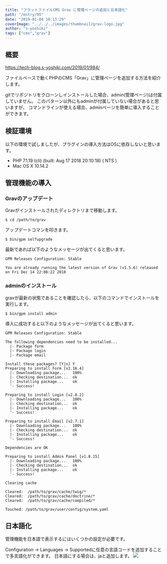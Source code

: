 ```yaml
---
title: "フラットファイルCMS Grav に管理ページの追加と日本語化"
path: "/entry/95"
date: "2019-01-04 18:13:29"
coverImage: "../../../images/thumbnail/grav-logo.jpg"
author: "s-yoshiki"
tags: ["cms","grav"]
---
```


## 概要

<a href="https://tech-blog.s-yoshiki.com/2019/01/984/">https://tech-blog.s-yoshiki.com/2019/01/984/</a>

ファイルベースで動くPHPのCMS「Grav」に管理ページを追加する方法を紹介します。

gitでリポジトリをクローンしインストールした場合、admin(管理ページ)は付属していません。
このパターン以外にもadminが付属していない場合があると思いますが、
コマンドラインが使える場合、adminページを簡単に導入することができます。

## 検証環境

以下の環境で試しましたが、プラグインの導入方法はOSに依存しないと思います。
<ul>
 	<li>PHP 7.1.19 (cli) (built: Aug 17 2018 20:10:18) ( NTS )</li>
 	<li> Mac OS X 10.14.2</li>
</ul>

## 管理機能の導入

### Gravのアップデート

Gravがインストールされたディレクトリまで移動します。

```
$ cd /path/to/grav
```

アップデートコマンを叩きます。

```
$ bin/gpm selfupgrade
```

最新であれば以下のようなメッセージが出てくると思います。

```
GPM Releases Configuration: Stable

You are already running the latest version of Grav (v1.5.6) released on Fri Dec 14 22:08:22 2018
```

### adminのインストール

gravが最新の状態であることを確認したら、以下のコマンドでインストールを実行します。

```
$ bin/gpm install admin
```

導入に成功すると以下のようなメッセージが出てくると思います。

```
GPM Releases Configuration: Stable

The following dependencies need to be installed...
  |- Package form
  |- Package login
  |- Package email

Install these packages? [Y|n] Y
Preparing to install Form [v2.16.4]
  |- Downloading package...   100%
  |- Checking destination...  ok
  |- Installing package...    ok
  '- Success!

Preparing to install Login [v2.8.2]
  |- Downloading package...   100%
  |- Checking destination...  ok
  |- Installing package...    ok
  '- Success!

Preparing to install Email [v2.7.1]
  |- Downloading package...   100%
  |- Checking destination...  ok
  |- Installing package...    ok
  '- Success!

Dependencies are OK

Preparing to install Admin Panel [v1.8.15]
  |- Downloading package...   100%
  |- Checking destination...  ok
  |- Installing package...    ok
  '- Success!

Clearing cache

Cleared:  /path/to/grav/cache/twig/*
Cleared:  /path/to/grav/cache/doctrine/*
Cleared:  /path/to/grav/cache/compiled/*

Touched: /path/to/grav/user/config/system.yaml

```

## 日本語化

管理機能を日本語で表示するにはいくつかの設定が必要です。

Configuration -> Languages -> Supportedに任意の言語コードを追加することで多言語化ができます。
日本語にする場合は、jaと追加します。
<img src="https://pbs.twimg.com/media/DwDjPTZVsAEalko.jpg">